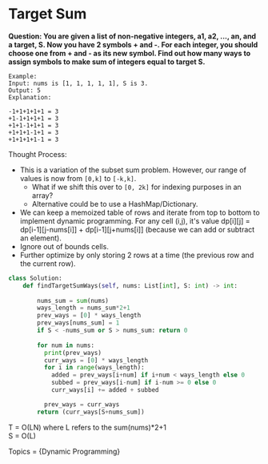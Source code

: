 # Target Sum

<b>Question: You are given a list of non-negative integers, a1, a2, ..., an, and a target, S. Now you have 2 symbols + and -. For each integer, you should choose one from + and - as its new symbol.
Find out how many ways to assign symbols to make sum of integers equal to target S.</b>

```
Example:
Input: nums is [1, 1, 1, 1, 1], S is 3. 
Output: 5
Explanation: 

-1+1+1+1+1 = 3
+1-1+1+1+1 = 3
+1+1-1+1+1 = 3
+1+1+1-1+1 = 3
+1+1+1+1-1 = 3
```

Thought Process:
* This is a variation of the subset sum problem. However, our range of values is now from `[0,k]` to `[-k,k]`. 
  * What if we shift this over to `[0, 2k]` for indexing purposes in an array?
  * Alternative could be to use a HashMap/Dictionary.
* We can keep a memoized table of rows and iterate from top to bottom to implement dynamic programming. For any cell (i,j), it's value dp[i][j] = dp[i-1][j-nums[i]] + dp[i-1][j+nums[i]] (because we can add or subtract an element).
* Ignore out of bounds cells. 
* Further optimize by only storing 2 rows at a time (the previous row and the current row).

```python
class Solution:
    def findTargetSumWays(self, nums: List[int], S: int) -> int:
        
        nums_sum = sum(nums)
        ways_length = nums_sum*2+1
        prev_ways = [0] * ways_length
        prev_ways[nums_sum] = 1
        if S < -nums_sum or S > nums_sum: return 0
        
        for num in nums:
          print(prev_ways)
          curr_ways = [0] * ways_length
          for i in range(ways_length):
            added = prev_ways[i+num] if i+num < ways_length else 0
            subbed = prev_ways[i-num] if i-num >= 0 else 0
            curr_ways[i] += added + subbed

          prev_ways = curr_ways 
        return (curr_ways[S+nums_sum])
```

T = O(LN) where L refers to the sum(nums)*2+1  
S = O(L)  

Topics = {Dynamic Programming}
